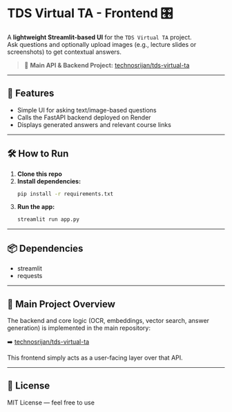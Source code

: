 # TDS Virtual TA - Frontend 🎛️

A **lightweight Streamlit-based UI** for the `TDS Virtual TA` project.  
Ask questions and optionally upload images (e.g., lecture slides or screenshots) to get contextual answers.

> 🔗 **Main API & Backend Project:** [technosrijan/tds-virtual-ta](https://github.com/technosrijan/tds-virtual-ta)

---

## 🚀 Features

- Simple UI for asking text/image-based questions
- Calls the FastAPI backend deployed on Render
- Displays generated answers and relevant course links

---

## 🛠️ How to Run

1. **Clone this repo**
2. **Install dependencies:**
   ```bash
   pip install -r requirements.txt
   ```
3. **Run the app:**
   ```bash
   streamlit run app.py
   ```

---

## 📦 Dependencies

- streamlit
- requests

---

## 🔗 Main Project Overview

The backend and core logic (OCR, embeddings, vector search, answer generation) is implemented in the main repository:

➡️ [technosrijan/tds-virtual-ta](https://github.com/technosrijan/tds-virtual-ta)

This frontend simply acts as a user-facing layer over that API.

---

## 📝 License

MIT License — feel free to use